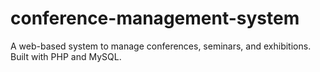# conference-management-system
 A web-based system to manage conferences, seminars, and exhibitions. Built with PHP and MySQL.
